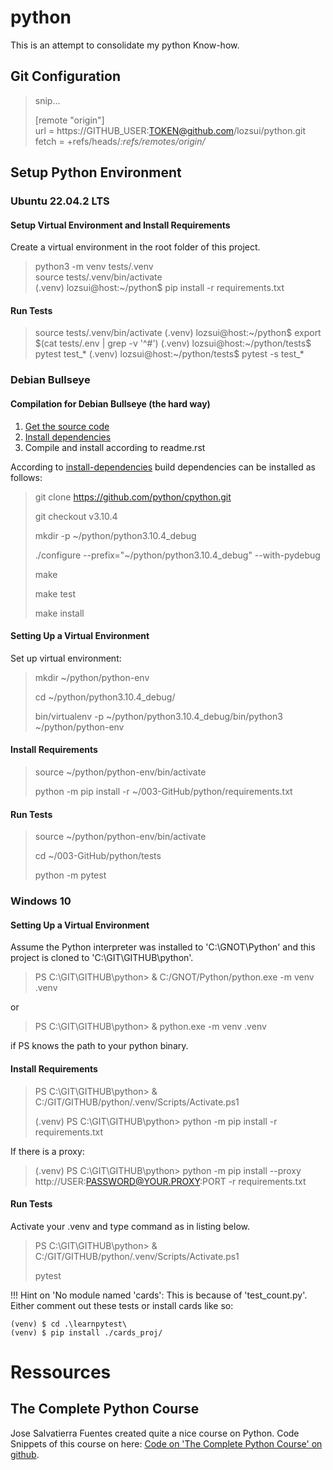 # python
This is an attempt to consolidate my python Know-how.
## Git Configuration

>snip...
>
>[remote "origin"]<br>
>	url = https://GITHUB_USER:TOKEN@github.com/lozsui/python.git<br>
>	fetch = +refs/heads/*:refs/remotes/origin/*


## Setup Python Environment

### Ubuntu 22.04.2 LTS

#### Setup Virtual Environment and Install Requirements

Create a virtual environment in the root folder of this project.

>python3 -m venv tests/.venv<br>
>source tests/.venv/bin/activate<br>
>(.venv) lozsui@host:~/python$ pip install -r requirements.txt

#### Run Tests

>source tests/.venv/bin/activate
>(.venv) lozsui@host:~/python$ export $(cat tests/.env | grep -v '^#')
>(.venv) lozsui@host:~/python/tests$ pytest test_*
>(.venv) lozsui@host:~/python/tests$ pytest -s test_*


### Debian Bullseye

#### Compilation for Debian Bullseye (the hard way)

1. [Get the source code](https://devguide.python.org/setup/#get-the-source-code)
2. [Install dependencies](https://devguide.python.org/setup/#install-dependencies)
3. Compile and install according to readme.rst

According to [install-dependencies](https://devguide.python.org/setup/#install-dependencies) build dependencies can be installed as follows:

> git clone https://github.com/python/cpython.git
> 
> git checkout v3.10.4
> 
> mkdir -p ~/python/python3.10.4_debug
> 
> ./configure --prefix="~/python/python3.10.4_debug" --with-pydebug
> 
> make
> 
> make test
> 
> make install

#### Setting Up a Virtual Environment

Set up virtual environment:
> mkdir ~/python/python-env
> 
> cd ~/python/python3.10.4_debug/
> 
> bin/virtualenv -p ~/python/python3.10.4_debug/bin/python3 ~/python/python-env

#### Install Requirements
> source ~/python/python-env/bin/activate
> 
> python -m pip install -r ~/003-GitHub/python/requirements.txt

#### Run Tests
> source ~/python/python-env/bin/activate
> 
> cd ~/003-GitHub/python/tests
> 
> python -m pytest

### Windows 10

#### Setting Up a Virtual Environment

Assume the Python interpreter was installed to 'C:\GNOT\Python' and this project is cloned to 'C:\GIT\GITHUB\python'.

> PS C:\GIT\GITHUB\python> & C:/GNOT/Python/python.exe -m venv .venv

or

> PS C:\GIT\GITHUB\python> & python.exe -m venv .venv

if PS knows the path to your python binary.

#### Install Requirements

> PS C:\GIT\GITHUB\python> & C:/GIT/GITHUB/python/.venv/Scripts/Activate.ps1
> 
> (.venv) PS C:\GIT\GITHUB\python> python -m pip install -r requirements.txt

If there is a proxy:

>  (.venv) PS C:\GIT\GITHUB\python> python -m pip install --proxy http://USER:PASSWORD@YOUR.PROXY:PORT -r requirements.txt

#### Run Tests

Activate your .venv and type command as in listing below.

> PS C:\GIT\GITHUB\python> & C:/GIT/GITHUB/python/.venv/Scripts/Activate.ps1
> 
> pytest

!!! Hint on 'No module named 'cards': This is because of 'test_count.py'. Either comment out these tests or install cards like so:

    (venv) $ cd .\learnpytest\
    (venv) $ pip install ./cards_proj/

# Ressources

## The Complete Python Course

Jose Salvatierra Fuentes created quite a nice course on Python. Code Snippets of this course on here: [Code on 'The Complete Python Course' on github](https://github.com/PacktPublishing/The-Complete-Python-Course).
